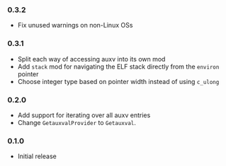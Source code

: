 ### 0.3.2

- Fix unused warnings on non-Linux OSs

### 0.3.1

- Split each way of accessing auxv into its own mod
- Add `stack` mod for navigating the ELF stack directly from the `environ` pointer
- Choose integer type based on pointer width instead of using `c_ulong`

### 0.2.0

- Add support for iterating over all auxv entries
- Change `GetauxvalProvider` to `Getauxval`.

### 0.1.0

- Initial release
